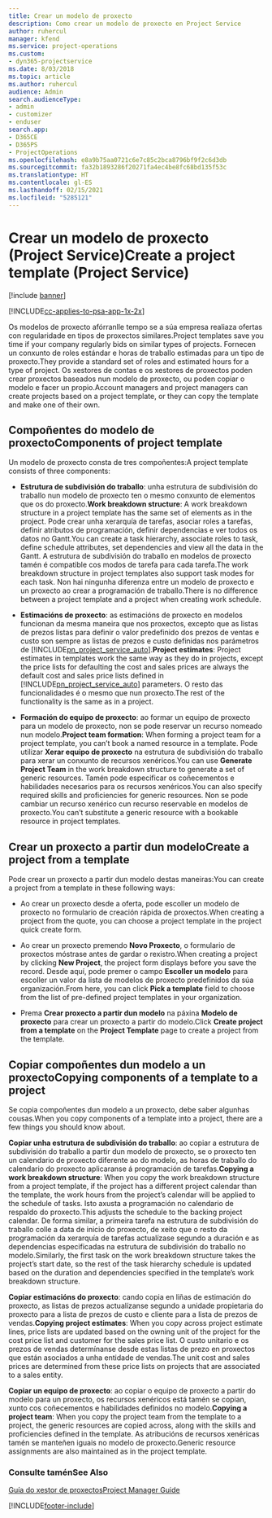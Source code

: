 ```yaml
---
title: Crear un modelo de proxecto
description: Como crear un modelo de proxecto en Project Service
author: ruhercul
manager: kfend
ms.service: project-operations
ms.custom:
- dyn365-projectservice
ms.date: 8/03/2018
ms.topic: article
ms.author: ruhercul
audience: Admin
search.audienceType:
- admin
- customizer
- enduser
search.app:
- D365CE
- D365PS
- ProjectOperations
ms.openlocfilehash: e8a9b75aa0721c6e7c85c2bca8796bf9f2c6d3db
ms.sourcegitcommit: fa32b1893286f20271fa4ec4be8fc68bd135f53c
ms.translationtype: HT
ms.contentlocale: gl-ES
ms.lasthandoff: 02/15/2021
ms.locfileid: "5285121"
---
```

# <a name="create-a-project-template-project-service"></a><span data-ttu-id="2d1d2-103">Crear un modelo de proxecto (Project Service)</span><span class="sxs-lookup"><span data-stu-id="2d1d2-103">Create a project template (Project Service)</span></span>

[!include [banner](../includes/psa-now-project-operations.md)]

[!INCLUDE[cc-applies-to-psa-app-1x-2x](../includes/cc-applies-to-psa-app-1x-2x.md)]

<span data-ttu-id="2d1d2-104">Os modelos de proxecto afórranlle tempo se a súa empresa realiaza ofertas con regularidade en tipos de proxectos similares.</span><span class="sxs-lookup"><span data-stu-id="2d1d2-104">Project templates save you time if your company regularly bids on similar types of projects.</span></span> <span data-ttu-id="2d1d2-105">Fornecen un conxunto de roles estándar e horas de traballo estimadas para un tipo de proxecto.</span><span class="sxs-lookup"><span data-stu-id="2d1d2-105">They provide a standard set of roles and estimated hours for a type of project.</span></span> <span data-ttu-id="2d1d2-106">Os xestores de contas e os xestores de proxectos poden crear proxectos baseados nun modelo de proxecto, ou poden copiar o modelo e facer un propio.</span><span class="sxs-lookup"><span data-stu-id="2d1d2-106">Account managers and project managers can create projects based on a project template, or they can copy the template and make one of their own.</span></span>  
  
## <a name="components-of-project-template"></a><span data-ttu-id="2d1d2-107">Compoñentes do modelo de proxecto</span><span class="sxs-lookup"><span data-stu-id="2d1d2-107">Components of project template</span></span>
 <span data-ttu-id="2d1d2-108">Un modelo de proxecto consta de tres compoñentes:</span><span class="sxs-lookup"><span data-stu-id="2d1d2-108">A project template consists of three components:</span></span>  
  
- <span data-ttu-id="2d1d2-109">**Estrutura de subdivisión do traballo**: unha estrutura de subdivisión do traballo nun modelo de proxecto ten o mesmo conxunto de elementos que os do proxecto.</span><span class="sxs-lookup"><span data-stu-id="2d1d2-109">**Work breakdown structure**: A work breakdown structure in a project template has the same set of elements as in the project.</span></span> <span data-ttu-id="2d1d2-110">Pode crear unha xerarquía de tarefas, asociar roles a tarefas, definir atributos de programación, definir dependencias e ver todos os datos no Gantt.</span><span class="sxs-lookup"><span data-stu-id="2d1d2-110">You can create a task hierarchy, associate roles to task, define schedule attributes, set dependencies and view all the data in the Gantt.</span></span> <span data-ttu-id="2d1d2-111">A estrutura de subdivisión do traballo en modelos de proxecto tamén é compatible cos modos de tarefa para cada tarefa.</span><span class="sxs-lookup"><span data-stu-id="2d1d2-111">The work breakdown structure in project templates also support task modes for each task.</span></span> <span data-ttu-id="2d1d2-112">Non hai ningunha diferenza entre un modelo de proxecto e un proxecto ao crear a programación de traballo.</span><span class="sxs-lookup"><span data-stu-id="2d1d2-112">There is no difference between a project template and a project when creating work schedule.</span></span>  
  
- <span data-ttu-id="2d1d2-113">**Estimacións de proxecto**: as estimacións de proxecto en modelos funcionan da mesma maneira que nos proxectos, excepto que as listas de prezos listas para definir o valor predefinido dos prezos de ventas e custo son sempre as listas de prezos e custo definidas nos parámetros de [!INCLUDE[pn_project_service_auto](../includes/pn-project-service-auto.md)].</span><span class="sxs-lookup"><span data-stu-id="2d1d2-113">**Project estimates**: Project estimates in templates work the same way as they do in projects, except the price lists for defaulting the cost and sales prices are always the default cost and sales price lists defined in [!INCLUDE[pn_project_service_auto](../includes/pn-project-service-auto.md)] parameters.</span></span> <span data-ttu-id="2d1d2-114">O resto das funcionalidades é o mesmo que nun proxecto.</span><span class="sxs-lookup"><span data-stu-id="2d1d2-114">The rest of the functionality is the same as in a project.</span></span>  
  
- <span data-ttu-id="2d1d2-115">**Formación do equipo de proxecto**: ao formar un equipo de proxecto para un modelo de proxecto, non se pode reservar un recurso nomeado nun modelo.</span><span class="sxs-lookup"><span data-stu-id="2d1d2-115">**Project team formation**: When forming a project team for a project template, you can’t book a named resource in a template.</span></span> <span data-ttu-id="2d1d2-116">Pode utilizar **Xerar equipo de proxecto** na estrutura de subdivisión do traballo para xerar un conxunto de recursos xenéricos.</span><span class="sxs-lookup"><span data-stu-id="2d1d2-116">You can use **Generate Project Team** in the work breakdown structure to generate a set of generic resources.</span></span> <span data-ttu-id="2d1d2-117">Tamén pode especificar os coñecementos e habilidades necesarios para os recursos xenéricos.</span><span class="sxs-lookup"><span data-stu-id="2d1d2-117">You can also specify required skills and proficiencies for generic resources.</span></span> <span data-ttu-id="2d1d2-118">Non se pode cambiar un recurso xenérico cun recurso reservable en modelos de proxecto.</span><span class="sxs-lookup"><span data-stu-id="2d1d2-118">You can’t substitute a generic resource with a bookable resource in project templates.</span></span>  
  
## <a name="create-a-project-from-a-template"></a><span data-ttu-id="2d1d2-119">Crear un proxecto a partir dun modelo</span><span class="sxs-lookup"><span data-stu-id="2d1d2-119">Create a project from a template</span></span>  
 <span data-ttu-id="2d1d2-120">Pode crear un proxecto a partir dun modelo destas maneiras:</span><span class="sxs-lookup"><span data-stu-id="2d1d2-120">You can create a project from a template in these following ways:</span></span>  
  
-   <span data-ttu-id="2d1d2-121">Ao crear un proxecto desde a oferta, pode escoller un modelo de proxecto no formulario de creación rápida de proxectos.</span><span class="sxs-lookup"><span data-stu-id="2d1d2-121">When creating a project from the quote, you can choose a project template in the project quick create form.</span></span>  
  
-   <span data-ttu-id="2d1d2-122">Ao crear un proxecto premendo **Novo Proxecto**, o formulario de proxectos móstrase antes de gardar o rexistro.</span><span class="sxs-lookup"><span data-stu-id="2d1d2-122">When creating a project by clicking **New Project**, the project form displays before you save the record.</span></span> <span data-ttu-id="2d1d2-123">Desde aquí, pode premer o campo **Escoller un modelo** para escoller un valor da lista de modelos de proxecto predefinidos da súa organización.</span><span class="sxs-lookup"><span data-stu-id="2d1d2-123">From here, you can click **Pick a template** field to choose from the list of pre-defined project templates in your organization.</span></span>  
  
-   <span data-ttu-id="2d1d2-124">Prema **Crear proxecto a partir dun modelo** na páxina **Modelo de proxecto** para crear un proxecto a partir do modelo.</span><span class="sxs-lookup"><span data-stu-id="2d1d2-124">Click **Create project from a template** on the **Project Template** page to create a project from the template.</span></span>  
  
## <a name="copying-components-of-a-template-to-a-project"></a><span data-ttu-id="2d1d2-125">Copiar compoñentes dun modelo a un proxecto</span><span class="sxs-lookup"><span data-stu-id="2d1d2-125">Copying components of a template to a project</span></span>  
 <span data-ttu-id="2d1d2-126">Se copia compoñentes dun modelo a un proxecto, debe saber algunhas cousas.</span><span class="sxs-lookup"><span data-stu-id="2d1d2-126">When you copy components of a template into a project, there are a few things you should know about.</span></span>  
  
 <span data-ttu-id="2d1d2-127">**Copiar unha estrutura de subdivisión do traballo**: ao copiar a estrutura de subdivisión do traballo a partir dun modelo de proxecto, se o proxecto ten un calendario de proxecto diferente ao do modelo, as horas de traballo do calendario do proxecto aplicaranse á programación de tarefas.</span><span class="sxs-lookup"><span data-stu-id="2d1d2-127">**Copying a work breakdown structure**: When you copy the work breakdown structure from a project template, if the project has a different project calendar than the template, the work hours from the project’s calendar will be applied to the schedule of tasks.</span></span> <span data-ttu-id="2d1d2-128">Isto axusta a programación no calendario de respaldo do proxecto.</span><span class="sxs-lookup"><span data-stu-id="2d1d2-128">This adjusts the schedule to the backing project calendar.</span></span> <span data-ttu-id="2d1d2-129">De forma similar, a primeira tarefa na estrutura de subdivisión do traballo colle a data de inicio do proxecto, de xeito que o resto da programación da xerarquía de tarefas actualízase segundo a duración e as dependencias especificadas na estrutura de subdivisión do traballo no modelo.</span><span class="sxs-lookup"><span data-stu-id="2d1d2-129">Similarly, the first task on the work breakdown structure takes the project’s start date, so the rest of the task hierarchy schedule is updated based on the duration and dependencies specified in the template’s work breakdown structure.</span></span>  
  
 <span data-ttu-id="2d1d2-130">**Copiar estimacións do proxecto**: cando copia en liñas de estimación do proxecto, as listas de prezos actualízanse segundo a unidade propietaria do proxecto para a lista de prezos de custo e cliente para a lista de prezos de vendas.</span><span class="sxs-lookup"><span data-stu-id="2d1d2-130">**Copying project estimates**: When you copy across project estimate lines, price lists are updated based on the owning unit of the project for the cost price list and customer for the sales price list.</span></span> <span data-ttu-id="2d1d2-131">O custo unitario e os prezos de vendas determínanse desde estas listas de prezo en proxectos que están asociados a unha entidade de vendas.</span><span class="sxs-lookup"><span data-stu-id="2d1d2-131">The unit cost and sales prices are determined from these price lists on projects that are associated to a sales entity.</span></span>  
  
 <span data-ttu-id="2d1d2-132">**Copiar un equipo de proxecto**: ao copiar o equipo de proxecto a partir do modelo para un proxecto, os recursos xenéricos está tamén se copian, xunto cos coñecementos e habilidades definidos no modelo.</span><span class="sxs-lookup"><span data-stu-id="2d1d2-132">**Copying a project team**: When you copy the project team from the template to a project, the generic resources are copied across, along with the skills and proficiencies defined in the template.</span></span> <span data-ttu-id="2d1d2-133">As atribucións de recursos xenéricas tamén se manteñen iguais no modelo de proxecto.</span><span class="sxs-lookup"><span data-stu-id="2d1d2-133">Generic resource assignments are also maintained as in the project template.</span></span>  
  
### <a name="see-also"></a><span data-ttu-id="2d1d2-134">Consulte tamén</span><span class="sxs-lookup"><span data-stu-id="2d1d2-134">See Also</span></span>  
 [<span data-ttu-id="2d1d2-135">Guía do xestor de proxectos</span><span class="sxs-lookup"><span data-stu-id="2d1d2-135">Project Manager Guide</span></span>](../psa/project-manager-guide.md)


[!INCLUDE[footer-include](../includes/footer-banner.md)]